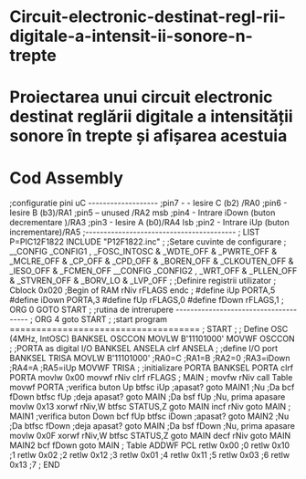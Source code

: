 # Circuit-electronic-destinat-regl-rii-digitale-a-intensit-ii-sonore-n-trepte
# Proiectarea unui circuit electronic destinat reglării digitale a intensității sonore în trepte și afișarea acestuia
# Cod Assembly
;configuratie pini uC -------------------
;pin7 - - Iesire C (b2) /RA0
;pin6 - Iesire B (b3)/RA1 
;pin5 – unused /RA2 msb
;pin4 - Intrare iDown (buton decrementare )/RA3
;pin3 - Iesire A (b0)/RA4 lsb 
;pin2 - Intrare iUp (buton incrementare)/RA5
;-----------------------------------------
;
 LIST P=PIC12F1822
 INCLUDE "P12F1822.inc"
;
;Setare cuvinte de configurare
;
 __CONFIG _CONFIG1 , _FOSC_INTOSC & _WDTE_OFF & _PWRTE_OFF & _MCLRE_OFF & _CP_OFF & 
_CPD_OFF & _BOREN_OFF & _CLKOUTEN_OFF & _IESO_OFF & _FCMEN_OFF
 __CONFIG _CONFIG2 , _WRT_OFF & _PLLEN_OFF & _STVREN_OFF & _BORV_LO & _LVP_OFF
;
;Definire registrii utilizator
;
Cblock 0x020 ;Begin of RAM
rNiv
rFLAGS
endc
;
#define iUp PORTA,5 
#define iDown PORTA,3
#define fUp rFLAGS,0
#define fDown rFLAGS,1
;
 ORG 0
 GOTO START
;
;rutina de intrerupere --------------------------------------
;
 ORG 4
goto START
;
;start program ====================================
;
START
;
; Define OSC (4MHz, IntOSC)
 BANKSEL OSCCON 
 MOVLW B'11101000' 
 MOVWF OSCCON
;
;PORTA as digital I/O 
BANKSEL ANSELA
clrf ANSELA
;
;define I/O port
 BANKSEL TRISA
 MOVLW B'11101000'
;RA0=C
;RA1=B
;RA2=0
;RA3=iDown
;RA4=A
;RA5=iUp
 MOVWF TRISA
;
;initializare PORTA
BANKSEL PORTA
clrf PORTA
movlw 0x00
movwf rNiv
clrf rFLAGS
;
MAIN
;
movfw rNiv
call Table
movwf PORTA
;verifica buton Up
btfsc iUp ;apasat?
goto MAIN1 ;Nu
;Da
bcf fDown
btfsc fUp ;deja apasat?
goto MAIN ;Da
bsf fUp ;Nu, prima apasare
movlw 0x13
xorwf rNiv,W
btfsc STATUS,Z
goto MAIN
incf rNiv
goto MAIN
;
MAIN1 ;verifica buton Down
bcf fUp
btfsc iDown ;apasat?
goto MAIN2 ;Nu
;Da
btfsc fDown ;deja apasat?
goto MAIN ;Da
bsf fDown ;Nu, prima apasare
movlw 0x0F
xorwf rNiv,W
btfsc STATUS,Z
goto MAIN
decf rNiv
goto MAIN
MAIN2
bcf fDown
goto MAIN
;
Table
ADDWF PCL
retlw 0x00 ;0
retlw 0x10 ;1
retlw 0x02 ;2
retlw 0x12 ;3
retlw 0x01 ;4
retlw 0x11 ;5
retlw 0x03 ;6
retlw 0x13 ;7
;
END

